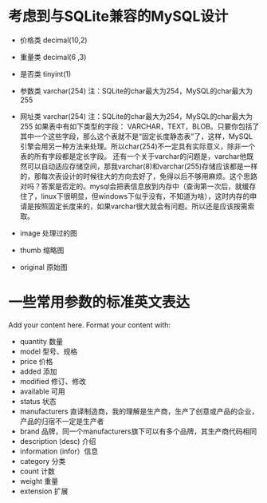 # 考虑到与SQLite兼容的MySQL设计 #

  * 价格类 decimal(10,2)
  * 重量类 decimal(6 ,3)
  * 是否类 tinyint(1)
  * 参数类 varchar(254) 注：SQLite的char最大为254，MySQL的char最大为255
  * 网址类 varchar(254) 注：SQLite的char最大为254，MySQL的char最大为255
如果表中有如下类型的字段： VARCHAR，TEXT，BLOB。只要你包括了其中一个这些字段，那么这个表就不是“固定长度静态表”了，这样，MySQL 引擎会用另一种方法来处理。所以char(254)不一定具有实际意义，除非一个表的所有字段都是定长字段。
还有一个关于varchar的问题是，varchar他既然可以自动适应存储空间，那我varchar(8)和varchar(255)存储应该都是一样的，那每次表设计的时候往大的方向去好了，免得以后不够用麻烦。这个思路对吗？答案是否定的。mysql会把表信息放到内存中（查询第一次后，就缓存住了，linux下很明显，但windows下似乎没有，不知道为啥），这时内存的申请是按照固定长度来的，如果varchar很大就会有问题。所以还是应该按需索取。

  * image 处理过的图
  * thumb 缩略图
  * original 原始图



# 一些常用参数的标准英文表达 #

Add your content here.  Format your content with:
  * quantity 数量
  * model 型号、规格
  * price 价格
  * added 添加
  * modified 修订、修改
  * available 可用
  * status 状态
  * manufacturers 直译制造商，我的理解是生产商，生产了创意或产品的企业，产品的归宿不一定是生产者
  * brand 品牌，同一个manufacturers旗下可以有多个品牌，其生产商代码相同
  * description (desc) 介绍
  * information (infor）信息
  * category 分类
  * count 计数
  * weight 重量
  * extension 扩展
